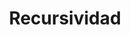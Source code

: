 ---
title: Recursividad
year: agosto 2000
icon: 'mdi-lock'
block: true
description: |
    Codigo
---